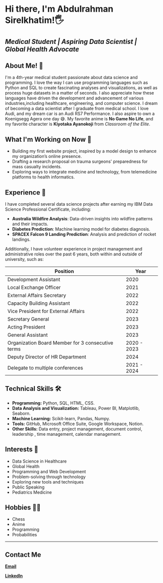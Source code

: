 # Hi there, I'm Abdulrahman Sirelkhatim!🖐

## *Medical Student | Aspiring Data Scientist | Global Health Advocate*

## About Me! 👦

I'm a 4th-year medical student passionate about data science and programming.
I love the way I can use programming languages such as Python and SQL to create
fascinating analyses and visualizations, as well as process huge datasets in a
matter of seconds. I also appreciate how these languages have driven the
development and advancement of various industries,including healthcare,
engineering, and computer science. I dream of becoming a data scientist after I
graduate from medical school. I love Audi, and my dream car is an Audi RS7
Performance. I also aspire to own a Koenigsegg Agera one day 😅.
My favorite anime is **No Game No Life**, and my favorite character is
**Kiyotaka Ayanokoji** from *Classroom of the Elite*.

## What I'm Working on Now 🎯

- Building my first website project, inspired by a model design to enhance my
organization’s online presence.
- Drafting a research proposal on trauma surgeons' preparedness for mass
casualty incidents.
- Exploring ways to integrate medicine and technology, from telemedicine
platforms to health informatics.

## Experience 💼

I have completed several data science projects after earning my IBM Data Science
 Professional Certificate, including:

- **Australia Wildfire Analysis**: Data-driven insights into wildfire patterns
and their impacts.
- **Diabetes Prediction**: Machine learning model for diabetes diagnosis.
- **SPACEX Falcon 9 Landing Prediction**: Analysis and prediction of rocket
landings.

Additionally, I have volunteer experience in project management and
administrative roles over the past 6 years, both within and outside of
university, such as:

| Position                                          | Year        |
|---------------------------------------------------|-------------|
| Development Assistant                             | 2020        |
| Local Exchange Officer                            | 2021        |
| External Affairs Secretary                        | 2022        |
| Capacity Building Assistant                       | 2022        |
| Vice President for External Affairs               | 2022        |
| Secretary General                                 | 2023        |
| Acting President                                  | 2023        |
| General Assistant                                 | 2023        |
| Organization Board Member for 3 consecutive terms | 2020 - 2023 |
| Deputy Director of HR Department                  | 2024        |
| Delegate to multiple conferences                  | 2021 - 2024 |

## Technical Skills 🛠

- **Programming:** Python, SQL, HTML, CSS.
- **Data Analysis and Visualization:** Tableau, Power BI, Matplotlib, Seaborn.
- **Machine Learning:** Scikit-learn, Pandas, Numpy.
- **Tools:** GitHub, Microsoft Office Suite, Google Workspace, Notion.
- **Other Skills:** Data entry, project management, document control, leadership
, time management, calendar management.

## Interests 🚀

- Data Science in Healthcare
- Global Health
- Programming and Web Development
- Problem-solving through technology
- Exploring new tools and techniques
- Public Speaking
- Pediatrics Medicine

## Hobbies 👨‍🔧

- Chess
- Anime
- Programming
- Probabilities

---

## **Contact Me**

[**Email**](mailto:abdulrahmanalsir4@gmail.com)

[**LinkedIn**](https://www.linkedin.com/in/abdulrahman-sirelkhatim-18585b22a)
